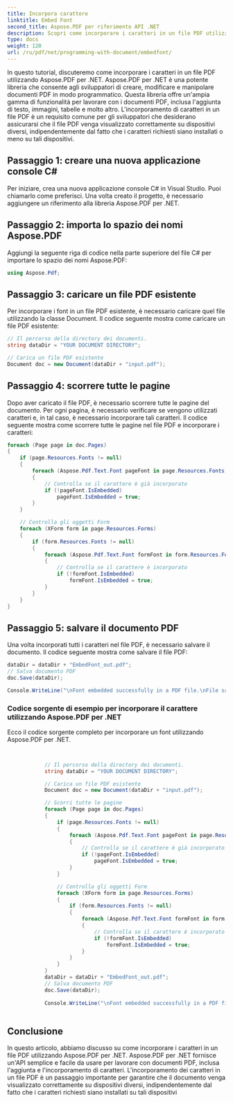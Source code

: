```yaml
---
title: Incorpora carattere
linktitle: Embed Font
second_title: Aspose.PDF per riferimento API .NET
description: Scopri come incorporare i caratteri in un file PDF utilizzando Aspose.PDF per .NET con questa guida dettagliata. Assicurati che i tuoi documenti siano visualizzati correttamente su qualsiasi dispositivo.
type: docs
weight: 120
url: /ru/pdf/net/programming-with-document/embedfont/
---
```


In questo tutorial, discuteremo come incorporare i caratteri in un file PDF utilizzando Aspose.PDF per .NET. Aspose.PDF per .NET è una potente libreria che consente agli sviluppatori di creare, modificare e manipolare documenti PDF in modo programmatico. Questa libreria offre un'ampia gamma di funzionalità per lavorare con i documenti PDF, inclusa l'aggiunta di testo, immagini, tabelle e molto altro. L'incorporamento di caratteri in un file PDF è un requisito comune per gli sviluppatori che desiderano assicurarsi che il file PDF venga visualizzato correttamente su dispositivi diversi, indipendentemente dal fatto che i caratteri richiesti siano installati o meno su tali dispositivi.

## Passaggio 1: creare una nuova applicazione console C#
Per iniziare, crea una nuova applicazione console C# in Visual Studio. Puoi chiamarlo come preferisci. Una volta creato il progetto, è necessario aggiungere un riferimento alla libreria Aspose.PDF per .NET.

## Passaggio 2: importa lo spazio dei nomi Aspose.PDF
Aggiungi la seguente riga di codice nella parte superiore del file C# per importare lo spazio dei nomi Aspose.PDF:

```csharp
using Aspose.Pdf;
```

## Passaggio 3: caricare un file PDF esistente
Per incorporare i font in un file PDF esistente, è necessario caricare quel file utilizzando la classe Document. Il codice seguente mostra come caricare un file PDF esistente:

```csharp
// Il percorso della directory dei documenti.
string dataDir = "YOUR DOCUMENT DIRECTORY";

// Carica un file PDF esistente
Document doc = new Document(dataDir + "input.pdf");
```

## Passaggio 4: scorrere tutte le pagine
Dopo aver caricato il file PDF, è necessario scorrere tutte le pagine del documento. Per ogni pagina, è necessario verificare se vengono utilizzati caratteri e, in tal caso, è necessario incorporare tali caratteri. Il codice seguente mostra come scorrere tutte le pagine nel file PDF e incorporare i caratteri:

```csharp
foreach (Page page in doc.Pages)
{
    if (page.Resources.Fonts != null)
    {
        foreach (Aspose.Pdf.Text.Font pageFont in page.Resources.Fonts)
        {
            // Controlla se il carattere è già incorporato
            if (!pageFont.IsEmbedded)
                pageFont.IsEmbedded = true;
        }
    }

    // Controlla gli oggetti Form
    foreach (XForm form in page.Resources.Forms)
    {
        if (form.Resources.Fonts != null)
        {
            foreach (Aspose.Pdf.Text.Font formFont in form.Resources.Fonts)
            {
                // Controlla se il carattere è incorporato
                if (!formFont.IsEmbedded)
                    formFont.IsEmbedded = true;
            }
        }
    }
}
```

## Passaggio 5: salvare il documento PDF
Una volta incorporati tutti i caratteri nel file PDF, è necessario salvare il documento. Il codice seguente mostra come salvare il file PDF:

```csharp
dataDir = dataDir + "EmbedFont_out.pdf";
// Salva documento PDF
doc.Save(dataDir);

Console.WriteLine("\nFont embedded successfully in a PDF file.\nFile saved at " + dataDir);
```

### Codice sorgente di esempio per incorporare il carattere utilizzando Aspose.PDF per .NET

Ecco il codice sorgente completo per incorporare un font utilizzando Aspose.PDF per .NET.


```csharp

            
            // Il percorso della directory dei documenti.
            string dataDir = "YOUR DOCUMENT DIRECTORY";

            // Carica un file PDF esistente
            Document doc = new Document(dataDir + "input.pdf");

            // Scorri tutte le pagine
            foreach (Page page in doc.Pages)
            {
                if (page.Resources.Fonts != null)
                {
                    foreach (Aspose.Pdf.Text.Font pageFont in page.Resources.Fonts)
                    {
                        // Controlla se il carattere è già incorporato
                        if (!pageFont.IsEmbedded)
                            pageFont.IsEmbedded = true;
                    }
                }

                // Controlla gli oggetti Form
                foreach (XForm form in page.Resources.Forms)
                {
                    if (form.Resources.Fonts != null)
                    {
                        foreach (Aspose.Pdf.Text.Font formFont in form.Resources.Fonts)
                        {
                            // Controlla se il carattere è incorporato
                            if (!formFont.IsEmbedded)
                                formFont.IsEmbedded = true;
                        }
                    }
                }
            }
            dataDir = dataDir + "EmbedFont_out.pdf";
            // Salva documento PDF
            doc.Save(dataDir);
            
            Console.WriteLine("\nFont embedded successfully in a PDF file.\nFile saved at " + dataDir);
        
```


## Conclusione
In questo articolo, abbiamo discusso su come incorporare i caratteri in un file PDF utilizzando Aspose.PDF per .NET. Aspose.PDF per .NET fornisce un'API semplice e facile da usare per lavorare con documenti PDF, inclusa l'aggiunta e l'incorporamento di caratteri. L'incorporamento dei caratteri in un file PDF è un passaggio importante per garantire che il documento venga visualizzato correttamente su dispositivi diversi, indipendentemente dal fatto che i caratteri richiesti siano installati su tali dispositivi
